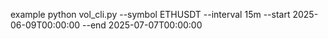 example python vol_cli.py --symbol ETHUSDT --interval 15m --start 2025-06-09T00:00:00 --end 2025-07-07T00:00:00
